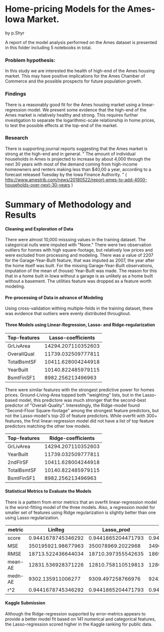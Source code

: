 # Home-pricing Models for the Ames-Iowa Market.
by p.Shyr

A report of the model analysis performed on the Ames dataset is presented in this folder including 5 notebooks in total.

### Problem hypothesis:
In this study we are interested the health of high-end of the Ames housing market.  This may have positive implications for the Ames Chamber of Commerce and the possible prospects for future population growth.

### Findings
There is a reasonably good fit for the Ames housing market using a linear-regression model.  We present some evidence that the high-end of the Ames market is relatively healthy and strong.  This requires further investigation to separate the logarithmic-scale relationship in home prices, to test the possible effects at the top-end of the market.

### Research
There is supporting journal reports suggesting that the Ames market is strong at the high-end and in general.
"
The amount of individual households in Ames is projected to increase by about 4,000 through the next 30 years with most of the demand coming from high-income homeowners and renters making less than $40,00 a year, according to a forecast released Tuesday by the Iowa Finance Authority.
"
( http://www.amestrib.com/news/20180522/report-ames-to-add-4000-households-over-next-30-years )


# Summary of Methodology and Results

#### Cleaning and Exploration of Data

There were almost 10,000 misssing values in the training dataset.  The categorical nulls were imputed with "None."  There were two observation outliers for homes with high square-footage, but relatively low prices and were excluded from processing and modeling.  There was a value of 2207 for the Garage-Year-Built feature, that was imputed as 2007, the year after the home itself was built. For the missing Garage-Year-Built observations, imputation of the mean of (house) Year-Built was made.  The reason for this that in a home built in Iowa without a garage is as unlikely as a home built without a basement.  The utilities feature was dropped as a feature worth modeling.

#### Pre-processing of Data in advance of Modeling

Using cross-validation withing multiple-folds in the training dataset, there was evidence that outliers were evenly distributed throughout.

#### Three Models using Linear-Regression, Lasso- and Ridge-regularization

| Top-features | Lasso-coefficients |
| --- | --- |
| GrLivArea | 14294.207110352603 |
| OverallQual | 11739.032509777811 |
| TotalBsmtSF | 10411.628004244918 |
| YearBuilt | 10140.822485979115 |
| BsmtFinSF1 | 8982.256213496963 |

There were similar features with the strongest predictive power for homes prices.  Ground-Living-Area topped both "weighting" lists, but in the Lasso-based model, this predictore was much stronger that the second-best predictor of "Overall-Quality".
Interestingly, the Ridge-model found "Second-Floor Square-footage" among the strongest feature predictors, but not the Lasso-model's top-20 of feature predictors.  While overfit with 300+ features, the first linear-regression model did not have a list of top feature predictors matching the other tow models.

| Top-features | Ridge-coefficients |
| --- | --- |
| GrLivArea | 14294.207110352603 |
| YearBuilt | 11739.032509777811 |
| 2ndFlrSF | 10411.628004244918 |
| TotalBsmtSF | 10140.822485979115 |
| BsmtFinSF1 | 8982.256213496963 |

#### Statistical Metrics to Evaluate the Models

There is a pattern from error metrics that an overfit linear-regression model is the worst-fitting model of the three models.
Also, a regression model for smaller set of features using Ridge regularization is slightly better than one using Lasso regularization.

| metric | LinReg | Lasso_prod| Ridge_prod|
| --- | --- | --- | --- |
| score | 0.9441678745346292 | 0.9441865204471793 | 0.9442623563732895 |
| MSE | 350195921.98677963 | 350078969.2022968 | 349603303.4123507 |
| RMSE | 18713.522436644034 | 18710.397355542635 | 18697.681765725683 |
| mean-AE | 12831.536928371226 | 12810.758110519813 | 12805.973867902978 |
| medn-AE | 9302.135911006277 | 9309.497258766976 | 9242.662263545571 |
| r^2 | 0.9441678745346292 | 0.9441865204471793 | 0.9442623563732895 |

#### Kaggle Submission

Although the Ridge-regression supported by error-metrics appears to provide a better model fit based on 141 numerical and categorical features, the Lasso-regression scored higher in the Kaggle ranking for public data.

